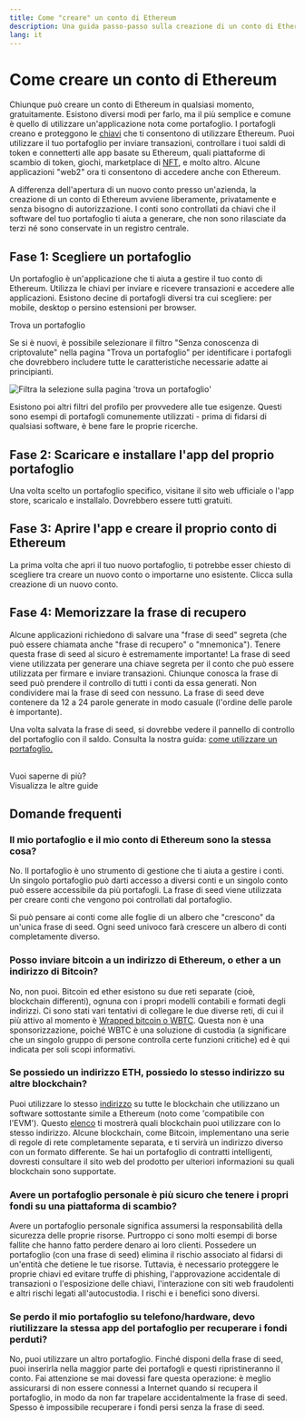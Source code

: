 ```yaml
---
title: Come "creare" un conto di Ethereum
description: Una guida passo-passo sulla creazione di un conto di Ethereum utilizzando un portafoglio.
lang: it
---
```


# Come creare un conto di Ethereum

Chiunque può creare un conto di Ethereum in qualsiasi momento, gratuitamente. Esistono diversi modi per farlo, ma il più semplice e comune è quello di utilizzare un'applicazione nota come portafoglio. I portafogli creano e proteggono le [chiavi](/glossary/#key) che ti consentono di utilizzare Ethereum. Puoi utilizzare il tuo portafoglio per inviare transazioni, controllare i tuoi saldi di token e connetterti alle app basate su Ethereum, quali piattaforme di scambio di token, giochi, marketplace di [NFT](/glossary/#nft), e molto altro. Alcune applicazioni "web2" ora ti consentono di accedere anche con Ethereum.

A differenza dell'apertura di un nuovo conto presso un'azienda, la creazione di un conto di Ethereum avviene liberamente, privatamente e senza bisogno di autorizzazione. I conti sono controllati da chiavi che il software del tuo portafoglio ti aiuta a generare, che non sono rilasciate da terzi né sono conservate in un registro centrale.

## Fase 1: Scegliere un portafoglio

Un portafoglio è un'applicazione che ti aiuta a gestire il tuo conto di Ethereum. Utilizza le chiavi per inviare e ricevere transazioni e accedere alle applicazioni. Esistono decine di portafogli diversi tra cui scegliere: per mobile, desktop o persino estensioni per browser.

<ButtonLink to="/wallets/find-wallet/">
  Trova un portafoglio
</ButtonLink>

Se si è nuovi, è possibile selezionare il filtro "Senza conoscenza di criptovalute" nella pagina "Trova un portafoglio" per identificare i portafogli che dovrebbero includere tutte le caratteristiche necessarie adatte ai principianti.

![Filtra la selezione sulla pagina 'trova un portafoglio'](./wallet-box.png)

Esistono poi altri filtri del profilo per provvedere alle tue esigenze. Questi sono esempi di portafogli comunemente utilizzati - prima di fidarsi di qualsiasi software, è bene fare le proprie ricerche.

## Fase 2: Scaricare e installare l'app del proprio portafoglio

Una volta scelto un portafoglio specifico, visitane il sito web ufficiale o l'app store, scaricalo e installalo. Dovrebbero essere tutti gratuiti.

## Fase 3: Aprire l'app e creare il proprio conto di Ethereum

La prima volta che apri il tuo nuovo portafoglio, ti potrebbe esser chiesto di scegliere tra creare un nuovo conto o importarne uno esistente. Clicca sulla creazione di un nuovo conto.

## Fase 4: Memorizzare la frase di recupero

Alcune applicazioni richiedono di salvare una "frase di seed" segreta (che può essere chiamata anche "frase di recupero" o "mnemonica"). Tenere questa frase di seed al sicuro è estremamente importante! La frase di seed viene utilizzata per generare una chiave segreta per il conto che può essere utilizzata per firmare e inviare transazioni. Chiunque conosca la frase di seed può prendere il controllo di tutti i conti da essa generati. Non condividere mai la frase di seed con nessuno. La frase di seed deve contenere da 12 a 24 parole generate in modo casuale (l'ordine delle parole è importante).

Una volta salvata la frase di seed, si dovrebbe vedere il pannello di controllo del portafoglio con il saldo. Consulta la nostra guida: [come utilizzare un portafoglio.](/guides/how-to-use-a-wallet)

 <br />

<InfoBanner shouldSpaceBetween emoji=":eyes:">
  <div>Vuoi saperne di più?</div>
  <ButtonLink to="/guides/">
    Visualizza le altre guide
  </ButtonLink>
</InfoBanner>

## Domande frequenti

### Il mio portafoglio e il mio conto di Ethereum sono la stessa cosa?

No. Il portafoglio è uno strumento di gestione che ti aiuta a gestire i conti. Un singolo portafoglio può darti accesso a diversi conti e un singolo conto può essere accessibile da più portafogli. La frase di seed viene utilizzata per creare conti che vengono poi controllati dal portafoglio.

Si può pensare ai conti come alle foglie di un albero che "crescono" da un'unica frase di seed. Ogni seed univoco farà crescere un albero di conti completamente diverso.

### Posso inviare bitcoin a un indirizzo di Ethereum, o ether a un indirizzo di Bitcoin?

No, non puoi. Bitcoin ed ether esistono su due reti separate (cioè, blockchain differenti), ognuna con i propri modelli contabili e formati degli indirizzi. Ci sono stati vari tentativi di collegare le due diverse reti, di cui il più attivo al momento è [Wrapped bitcoin o WBTC](https://www.bitcoin.com/get-started/what-is-wbtc/). Questa non è una sponsorizzazione, poiché WBTC è una soluzione di custodia (a significare che un singolo gruppo di persone controlla certe funzioni critiche) ed è qui indicata per soli scopi informativi.

### Se possiedo un indirizzo ETH, possiedo lo stesso indirizzo su altre blockchain?

Puoi utilizzare lo stesso [indirizzo](/glossary/#address) su tutte le blockchain che utilizzano un software sottostante simile a Ethereum (noto come 'compatibile con l'EVM'). Questo [elenco](https://chainlist.org/) ti mostrerà quali blockchain puoi utilizzare con lo stesso indirizzo. Alcune blockchain, come Bitcoin, implementano una serie di regole di rete completamente separata, e ti servirà un indirizzo diverso con un formato differente. Se hai un portafoglio di contratti intelligenti, dovresti consultare il sito web del prodotto per ulteriori informazioni su quali blockchain sono supportate.

### Avere un portafoglio personale è più sicuro che tenere i propri fondi su una piattaforma di scambio?

Avere un portafoglio personale significa assumersi la responsabilità della sicurezza delle proprie risorse. Purtroppo ci sono molti esempi di borse fallite che hanno fatto perdere denaro ai loro clienti. Possedere un portafoglio (con una frase di seed) elimina il rischio associato al fidarsi di un'entità che detiene le tue risorse. Tuttavia, è necessario proteggere le proprie chiavi ed evitare truffe di phishing, l'approvazione accidentale di transazioni o l'esposizione delle chiavi, l'interazione con siti web fraudolenti e altri rischi legati all'autocustodia. I rischi e i benefici sono diversi.

### Se perdo il mio portafoglio su telefono/hardware, devo riutilizzare la stessa app del portafoglio per recuperare i fondi perduti?

No, puoi utilizzare un altro portafoglio. Finché disponi della frase di seed, puoi inserirla nella maggior parte dei portafogli e questi ripristineranno il conto. Fai attenzione se mai dovessi fare questa operazione: è meglio assicurarsi di non essere connessi a Internet quando si recupera il portafoglio, in modo da non far trapelare accidentalmente la frase di seed. Spesso è impossibile recuperare i fondi persi senza la frase di seed.
